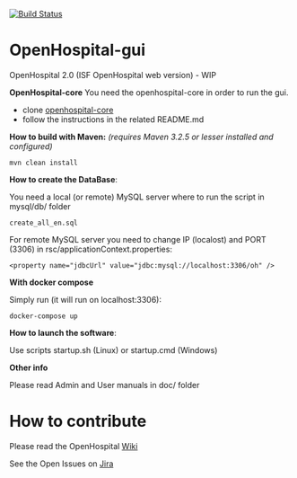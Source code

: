 [![Build Status](https://travis-ci.org/informatici/openhospital-gui.svg?branch=master)](https://travis-ci.org/informatici/openhospital-gui)
# OpenHospital-gui
OpenHospital 2.0 (ISF OpenHospital web version) - WIP

**OpenHospital-core**
You need the openhospital-core in order to run the gui.

* clone [openhospital-core](https://github.com/informatici/openhospital-core)
* follow the instructions in the related README.md

**How to build with Maven:**
_(requires Maven 3.2.5 or lesser installed and configured)_

    mvn clean install
    
**How to create the DataBase**:

You need a local (or remote) MySQL server where to run the script in mysql/db/ folder

    create_all_en.sql
	
For remote MySQL server you need to change IP (localost) and PORT (3306) in rsc/applicationContext.properties:

    <property name="jdbcUrl" value="jdbc:mysql://localhost:3306/oh" />

**With docker compose**

Simply run (it will run on localhost:3306):

    docker-compose up 

**How to launch the software**:

Use scripts startup.sh (Linux) or startup.cmd (Windows)

**Other info**

Please read Admin and User manuals in doc/ folder

# How to contribute

Please read the OpenHospital [Wiki](https://openhospital.atlassian.net/wiki/display/OH/Contribution+Guidelines)

See the Open Issues on [Jira](https://openhospital.atlassian.net/issues/)
